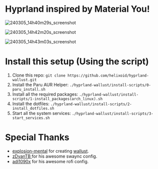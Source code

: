 # **Hyprland inspired by Material You!**
![240305_14h40m29s_screenshot](https://github.com/helixoid/hyprland-wallust/assets/110732140/9a4f9885-9681-4b05-97ad-f812d8827032)

![240305_14h42m20s_screenshot](https://github.com/helixoid/hyprland-wallust/assets/110732140/fa852236-e2ed-429d-b357-005dc332f91f)

![240305_14h43m03s_screenshot](https://github.com/helixoid/hyprland-wallust/assets/110732140/30a50673-217a-490e-bfb3-1b4b0d7ee0ec)

# Install this setup (Using the script)
  1. Clone this repo: `git clone https://github.com/helixoid/hyprland-wallust.git`
  2. Install the Paru AUR Helper: `./hyprland-wallust/install-scripts/0-paru_install.sh`
  3. Install all the required packages: `./hyprland-wallust/install-scripts/1-install_packages(arch_linux).sh`
  4. Install the dotfiles: `./hyprland-wallust/install-scripts/2-install_dotfiles.sh`
  5. Start all the system services: `./hyprland-wallust/install-scripts/3-start_services.sh`

# Special Thanks
  * [explosion-mental](https://codeberg.org/explosion-mental) for creating [wallust](https://codeberg.org/explosion-mental/wallust).
  * [zDyanTB ](https://github.com/zDyanTB) for his awesome swaync config.
  * [adi1090x](https://github.com/adi1090x) for his awesome rofi config.
